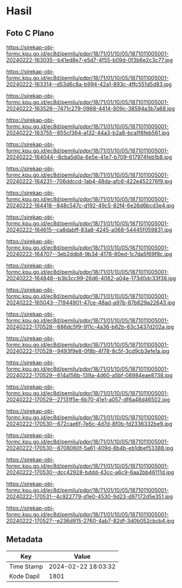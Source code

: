 # Hasil

## Foto C Plano

https://sirekap-obj-formc.kpu.go.id/ec8d/pemilu/pdpr/18/71/01/10/05/1871011005001-20240222-163035--b41ed8e7-e5d7-4f55-b09d-0f3b6e2c3c77.jpg

https://sirekap-obj-formc.kpu.go.id/ec8d/pemilu/pdpr/18/71/01/10/05/1871011005001-20240222-163314--d53d6c8a-b994-42a1-893c-4ffc551d5d83.jpg

https://sirekap-obj-formc.kpu.go.id/ec8d/pemilu/pdpr/18/71/01/10/05/1871011005001-20240222-163526--7471c279-0968-4414-809c-38594a3b7a68.jpg

https://sirekap-obj-formc.kpu.go.id/ec8d/pemilu/pdpr/18/71/01/10/05/1871011005001-20240222-163755--855cf364-a132-44a3-b2a8-bca1f8feb561.jpg

https://sirekap-obj-formc.kpu.go.id/ec8d/pemilu/pdpr/18/71/01/10/05/1871011005001-20240222-164044--8cba5d0a-6e5e-41e7-b709-617974feb1b8.jpg

https://sirekap-obj-formc.kpu.go.id/ec8d/pemilu/pdpr/18/71/01/10/05/1871011005001-20240222-164231--706ddccd-1ab4-48da-afc6-422e452276f9.jpg

https://sirekap-obj-formc.kpu.go.id/ec8d/pemilu/pdpr/18/71/01/10/05/1871011005001-20240222-164418--848c547c-d192-49c5-82f4-6e26d6bcd3e4.jpg

https://sirekap-obj-formc.kpu.go.id/ec8d/pemilu/pdpr/18/71/01/10/05/1871011005001-20240222-164615--ca8dabff-83a8-4245-a068-54445f059831.jpg

https://sirekap-obj-formc.kpu.go.id/ec8d/pemilu/pdpr/18/71/01/10/05/1871011005001-20240222-164707--3eb2ddb8-9b34-4178-80ed-1c7da5f69f8c.jpg

https://sirekap-obj-formc.kpu.go.id/ec8d/pemilu/pdpr/18/71/01/10/05/1871011005001-20240222-164848--b3b3cc99-26d6-4062-a04e-173d0dc33f38.jpg

https://sirekap-obj-formc.kpu.go.id/ec8d/pemilu/pdpr/18/71/01/10/05/1871011005001-20240222-165043--71944901-47ce-48ad-a97b-87b629a22643.jpg

https://sirekap-obj-formc.kpu.go.id/ec8d/pemilu/pdpr/18/71/01/10/05/1871011005001-20240222-170528--686dc5f9-911c-4a36-b62b-63c3437d202a.jpg

https://sirekap-obj-formc.kpu.go.id/ec8d/pemilu/pdpr/18/71/01/10/05/1871011005001-20240222-170528--9493f9e8-0f8b-4f78-8c5f-3cd9cb3efe1a.jpg

https://sirekap-obj-formc.kpu.go.id/ec8d/pemilu/pdpr/18/71/01/10/05/1871011005001-20240222-170529--614a156b-139a-4d60-a5bf-08984eae8738.jpg

https://sirekap-obj-formc.kpu.go.id/ec8d/pemilu/pdpr/18/71/01/10/05/1871011005001-20240222-170529--27131f5e-6b70-41e1-a057-df6a48d46502.jpg

https://sirekap-obj-formc.kpu.go.id/ec8d/pemilu/pdpr/18/71/01/10/05/1871011005001-20240222-170530--672cae6f-7e6c-4d7d-8f0b-fd2336332be9.jpg

https://sirekap-obj-formc.kpu.go.id/ec8d/pemilu/pdpr/18/71/01/10/05/1871011005001-20240222-170530--8708060f-5a61-409d-8b4b-eb1dbef53388.jpg

https://sirekap-obj-formc.kpu.go.id/ec8d/pemilu/pdpr/18/71/01/10/05/1871011005001-20240222-170530--dcc42928-bddd-43cc-a6c9-6aa2bb46111d.jpg

https://sirekap-obj-formc.kpu.go.id/ec8d/pemilu/pdpr/18/71/01/10/05/1871011005001-20240222-170531--4c922779-d1e0-4530-9d23-d97172d5e351.jpg

https://sirekap-obj-formc.kpu.go.id/ec8d/pemilu/pdpr/18/71/01/10/05/1871011005001-20240222-170527--e236d915-2760-4ab7-82df-3d0b052cbcb4.jpg


## Metadata

| Key        | Value               |
| ---------- | ------------------- |
| Time Stamp | 2024-02-22 18:03:32 |
| Kode Dapil | 1801                |



